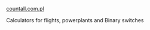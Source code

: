 [countall.com.pl](https://countall.com.pl)

Calculators for flights, powerplants and Binary switches
